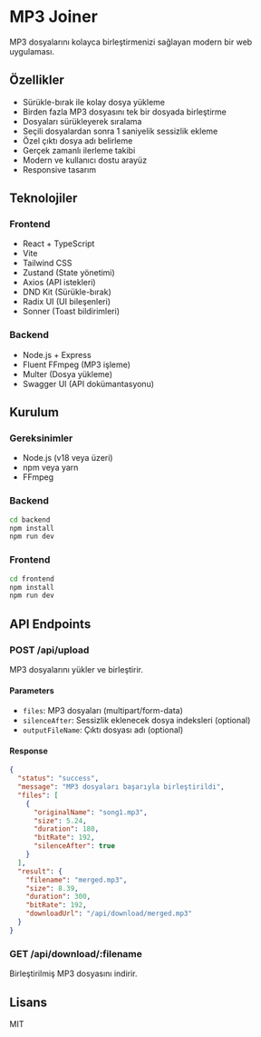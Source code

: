 # MP3 Joiner

MP3 dosyalarını kolayca birleştirmenizi sağlayan modern bir web uygulaması.

## Özellikler

- Sürükle-bırak ile kolay dosya yükleme
- Birden fazla MP3 dosyasını tek bir dosyada birleştirme
- Dosyaları sürükleyerek sıralama
- Seçili dosyalardan sonra 1 saniyelik sessizlik ekleme
- Özel çıktı dosya adı belirleme
- Gerçek zamanlı ilerleme takibi
- Modern ve kullanıcı dostu arayüz
- Responsive tasarım

## Teknolojiler

### Frontend

- React + TypeScript
- Vite
- Tailwind CSS
- Zustand (State yönetimi)
- Axios (API istekleri)
- DND Kit (Sürükle-bırak)
- Radix UI (UI bileşenleri)
- Sonner (Toast bildirimleri)

### Backend

- Node.js + Express
- Fluent FFmpeg (MP3 işleme)
- Multer (Dosya yükleme)
- Swagger UI (API dokümantasyonu)

## Kurulum

### Gereksinimler

- Node.js (v18 veya üzeri)
- npm veya yarn
- FFmpeg

### Backend

```bash
cd backend
npm install
npm run dev
```

### Frontend

```bash
cd frontend
npm install
npm run dev
```

## API Endpoints

### POST /api/upload

MP3 dosyalarını yükler ve birleştirir.

#### Parameters

- `files`: MP3 dosyaları (multipart/form-data)
- `silenceAfter`: Sessizlik eklenecek dosya indeksleri (optional)
- `outputFileName`: Çıktı dosyası adı (optional)

#### Response

```json
{
  "status": "success",
  "message": "MP3 dosyaları başarıyla birleştirildi",
  "files": [
    {
      "originalName": "song1.mp3",
      "size": 5.24,
      "duration": 180,
      "bitRate": 192,
      "silenceAfter": true
    }
  ],
  "result": {
    "filename": "merged.mp3",
    "size": 8.39,
    "duration": 300,
    "bitRate": 192,
    "downloadUrl": "/api/download/merged.mp3"
  }
}
```

### GET /api/download/:filename

Birleştirilmiş MP3 dosyasını indirir.

## Lisans

MIT
